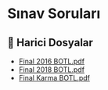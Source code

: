 # Sınav Soruları


<!--Index-->

## 🔗 Harici Dosyalar

- [Final 2016 BOTL.pdf](./Final%202016%20BOTL.pdf)
- [Final 2018 BOTL.pdf](./Final%202018%20BOTL.pdf)
- [Final Karma BOTL.pdf](./Final%20Karma%20BOTL.pdf)


<!--Index-->

